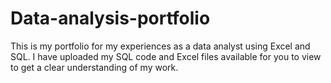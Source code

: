 # Data-analysis-portfolio
This is my portfolio for my experiences as a data analyst using Excel and SQL.
I have uploaded my SQL code and Excel files available for you to view to get a clear understanding of my work.
